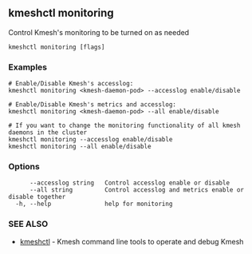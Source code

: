 ## kmeshctl monitoring

Control Kmesh's monitoring to be turned on as needed

```
kmeshctl monitoring [flags]
```

### Examples

```
# Enable/Disable Kmesh's accesslog:
kmeshctl monitoring <kmesh-daemon-pod> --accesslog enable/disable

# Enable/Disable Kmesh's metrics and accesslog:
kmeshctl monitoring <kmesh-daemon-pod> --all enable/disable

# If you want to change the monitoring functionality of all kmesh daemons in the cluster
kmeshctl monitoring --accesslog enable/disable
kmeshctl monitoring --all enable/disable
```

### Options

```
      --accesslog string   Control accesslog enable or disable
      --all string         Control accesslog and metrics enable or disable together
  -h, --help               help for monitoring
```

### SEE ALSO

* [kmeshctl](kmeshctl.md)	 - Kmesh command line tools to operate and debug Kmesh


